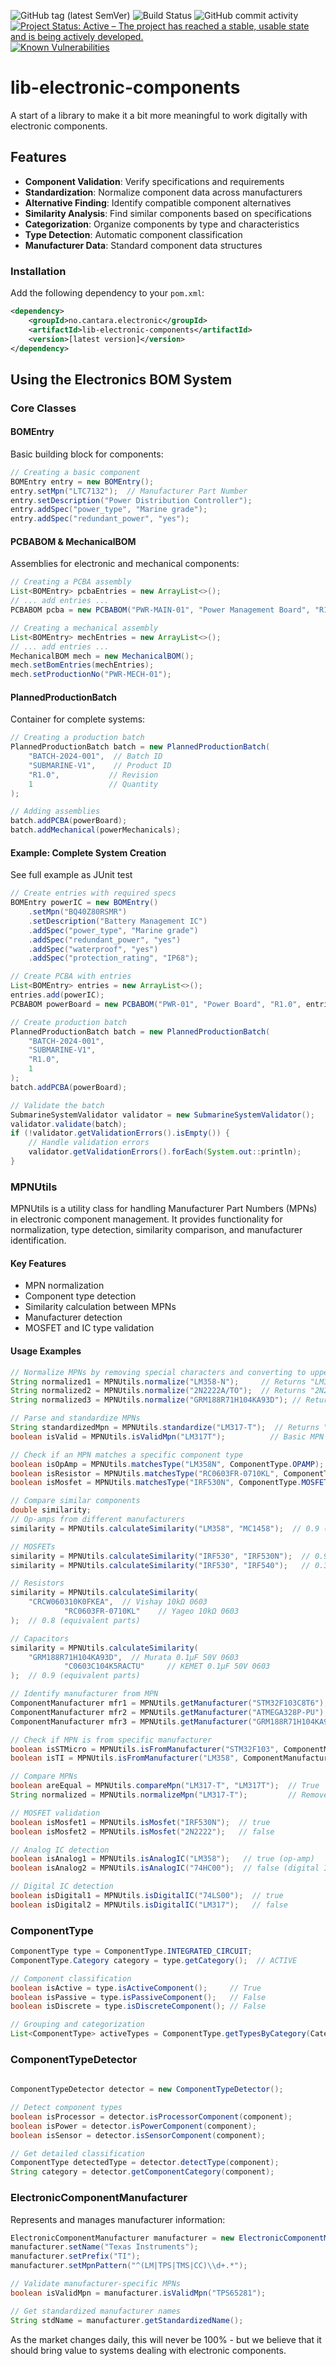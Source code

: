 ![GitHub tag (latest SemVer)](https://img.shields.io/github/v/tag/Cantara/lib-electronic-components) ![Build Status](https://jenkins.cantara.no/buildStatus/icon?job=/Cantara%20lib-electronic-components) ![GitHub commit activity](https://img.shields.io/github/commit-activity/y/Cantara/lib-electronic-components)   [![Project Status: Active – The project has reached a stable, usable state and is being actively developed.](http://www.repostatus.org/badges/latest/active.svg)](http://www.repostatus.org/#active) 
[![Known Vulnerabilities](https://snyk.io/test/github/Cantara/lib-electronic-components/badge.svg)](https://snyk.io/test/github/Cantara/lib-electronic-components)


# lib-electronic-components

A start of a library to make it a bit more meaningful to work digitally with electronic components.

## Features

- **Component Validation**: Verify specifications and requirements
- **Standardization**: Normalize component data across manufacturers
- **Alternative Finding**: Identify compatible component alternatives
- **Similarity Analysis**: Find similar components based on specifications
- **Categorization**: Organize components by type and characteristics
- **Type Detection**: Automatic component classification
- **Manufacturer Data**: Standard component data structures

### Installation

Add the following dependency to your `pom.xml`:

```xml
<dependency>
    <groupId>no.cantara.electronic</groupId>
    <artifactId>lib-electronic-components</artifactId>
    <version>[latest version]</version>
</dependency>
```

## Using the Electronics BOM System

### Core Classes
#### BOMEntry
Basic building block for components:
```java
// Creating a basic component
BOMEntry entry = new BOMEntry();
entry.setMpn("LTC7132");  // Manufacturer Part Number
entry.setDescription("Power Distribution Controller");
entry.addSpec("power_type", "Marine grade");
entry.addSpec("redundant_power", "yes");
```

#### PCBABOM & MechanicalBOM
Assemblies for electronic and mechanical components:
```java
// Creating a PCBA assembly
List<BOMEntry> pcbaEntries = new ArrayList<>();
// ... add entries ...
PCBABOM pcba = new PCBABOM("PWR-MAIN-01", "Power Management Board", "R1.0", pcbaEntries);

// Creating a mechanical assembly
List<BOMEntry> mechEntries = new ArrayList<>();
// ... add entries ...
MechanicalBOM mech = new MechanicalBOM();
mech.setBomEntries(mechEntries);
mech.setProductionNo("PWR-MECH-01");
```

#### PlannedProductionBatch
Container for complete systems:
```java
// Creating a production batch
PlannedProductionBatch batch = new PlannedProductionBatch(
    "BATCH-2024-001",  // Batch ID
    "SUBMARINE-V1",    // Product ID
    "R1.0",           // Revision
    1                 // Quantity
);

// Adding assemblies
batch.addPCBA(powerBoard);
batch.addMechanical(powerMechanicals);
```

#### Example: Complete System Creation
See full example as JUnit test
```java
// Create entries with required specs
BOMEntry powerIC = new BOMEntry()
    .setMpn("BQ40Z80RSMR")
    .setDescription("Battery Management IC")
    .addSpec("power_type", "Marine grade")
    .addSpec("redundant_power", "yes")
    .addSpec("waterproof", "yes")
    .addSpec("protection_rating", "IP68");

// Create PCBA with entries
List<BOMEntry> entries = new ArrayList<>();
entries.add(powerIC);
PCBABOM powerBoard = new PCBABOM("PWR-01", "Power Board", "R1.0", entries);

// Create production batch
PlannedProductionBatch batch = new PlannedProductionBatch(
    "BATCH-2024-001",
    "SUBMARINE-V1",
    "R1.0",
    1
);
batch.addPCBA(powerBoard);

// Validate the batch
SubmarineSystemValidator validator = new SubmarineSystemValidator();
validator.validate(batch);
if (!validator.getValidationErrors().isEmpty()) {
    // Handle validation errors
    validator.getValidationErrors().forEach(System.out::println);
}
```


### MPNUtils
MPNUtils is a utility class for handling Manufacturer Part Numbers (MPNs) in electronic component management. It provides functionality for normalization, type detection, similarity comparison, and manufacturer identification.

#### Key Features
- MPN normalization
- Component type detection
- Similarity calculation between MPNs
- Manufacturer detection
- MOSFET and IC type validation

#### Usage Examples
```java
// Normalize MPNs by removing special characters and converting to uppercase
String normalized1 = MPNUtils.normalize("LM358-N");     // Returns "LM358N"
String normalized2 = MPNUtils.normalize("2N2222A/TO");  // Returns "2N2222ATO"
String normalized3 = MPNUtils.normalize("GRM188R71H104KA93D"); // Returns "GRM188R71H104KA93D"

// Parse and standardize MPNs
String standardizedMpn = MPNUtils.standardize("LM317-T");  // Returns "LM317T"
boolean isValid = MPNUtils.isValidMpn("LM317T");          // Basic MPN validation

// Check if an MPN matches a specific component type
boolean isOpAmp = MPNUtils.matchesType("LM358N", ComponentType.OPAMP);  // true
boolean isResistor = MPNUtils.matchesType("RC0603FR-0710KL", ComponentType.RESISTOR);  // true
boolean isMosfet = MPNUtils.matchesType("IRF530N", ComponentType.MOSFET);  // true

// Compare similar components
double similarity;
// Op-amps from different manufacturers
similarity = MPNUtils.calculateSimilarity("LM358", "MC1458");  // 0.9 (equivalent parts)

// MOSFETs
similarity = MPNUtils.calculateSimilarity("IRF530", "IRF530N");  // 0.9 (same family)
similarity = MPNUtils.calculateSimilarity("IRF530", "IRF540");   // 0.3 (different ratings)

// Resistors
similarity = MPNUtils.calculateSimilarity(
    "CRCW060310K0FKEA",  // Vishay 10kΩ 0603
            "RC0603FR-0710KL"    // Yageo 10kΩ 0603
);  // 0.8 (equivalent parts)

// Capacitors
similarity = MPNUtils.calculateSimilarity(
    "GRM188R71H104KA93D",  // Murata 0.1µF 50V 0603
            "C0603C104K5RACTU"     // KEMET 0.1µF 50V 0603
);  // 0.9 (equivalent parts)

// Identify manufacturer from MPN
ComponentManufacturer mfr1 = MPNUtils.getManufacturer("STM32F103C8T6");  // STMicroelectronics
ComponentManufacturer mfr2 = MPNUtils.getManufacturer("ATMEGA328P-PU");  // Atmel
ComponentManufacturer mfr3 = MPNUtils.getManufacturer("GRM188R71H104KA93D");  // Murata

// Check if MPN is from specific manufacturer
boolean isSTMicro = MPNUtils.isFromManufacturer("STM32F103", ComponentManufacturer.ST);  // true
boolean isTI = MPNUtils.isFromManufacturer("LM358", ComponentManufacturer.TI);  // true

// Compare MPNs
boolean areEqual = MPNUtils.compareMpn("LM317-T", "LM317T");  // True
String normalized = MPNUtils.normalizeMpn("LM317-T");         // Removes special chars

// MOSFET validation
boolean isMosfet1 = MPNUtils.isMosfet("IRF530N");  // true
boolean isMosfet2 = MPNUtils.isMosfet("2N2222");   // false

// Analog IC detection
boolean isAnalog1 = MPNUtils.isAnalogIC("LM358");   // true (op-amp)
boolean isAnalog2 = MPNUtils.isAnalogIC("74HC00");  // false (digital IC)

// Digital IC detection
boolean isDigital1 = MPNUtils.isDigitalIC("74LS00");  // true
boolean isDigital2 = MPNUtils.isDigitalIC("LM317");   // false
```


### ComponentType
```java
ComponentType type = ComponentType.INTEGRATED_CIRCUIT;
ComponentType.Category category = type.getCategory();  // ACTIVE

// Component classification
boolean isActive = type.isActiveComponent();     // True
boolean isPassive = type.isPassiveComponent();   // False
boolean isDiscrete = type.isDiscreteComponent(); // False

// Grouping and categorization
List<ComponentType> activeTypes = ComponentType.getTypesByCategory(Category.ACTIVE);
```
### ComponentTypeDetector
```java
 
ComponentTypeDetector detector = new ComponentTypeDetector();

// Detect component types
boolean isProcessor = detector.isProcessorComponent(component);
boolean isPower = detector.isPowerComponent(component);
boolean isSensor = detector.isSensorComponent(component);

// Get detailed classification
ComponentType detectedType = detector.detectType(component);
String category = detector.getComponentCategory(component);
```

### ElectronicComponentManufacturer
Represents and manages manufacturer information:
```java
ElectronicComponentManufacturer manufacturer = new ElectronicComponentManufacturer();
manufacturer.setName("Texas Instruments");
manufacturer.setPrefix("TI");
manufacturer.setMpnPattern("^(LM|TPS|TMS|CC)\\d+.*");

// Validate manufacturer-specific MPNs
boolean isValidMpn = manufacturer.isValidMpn("TPS65281");

// Get standardized manufacturer names
String stdName = manufacturer.getStandardizedName();
```




As the market changes daily, this will never be 100% - but we believe that it 
should bring value to systems dealing with electronic components.


